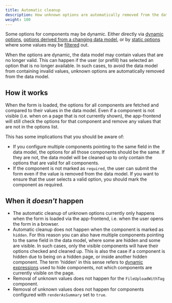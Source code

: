 ```yaml
---
title: Automatic cleanup
description: How unknown options are automatically removed from the data model
weight: 100
---
```


Some options for components may be dynamic. Either directly via [dynamic options](../../sources/dynamic),
[options derived from a changing data model](../../sources/from-data-model), or by [static options](../../sources/static)
where some values may be [filtered](../filtering) out.

When the options are dynamic, the data model may contain values that are no longer valid. This can happen if the user
(or prefill) has selected an option that is no longer available. In such cases, to avoid the data model from containing
invalid values, unknown options are automatically removed from the data model.

## How it works

When the form is loaded, the options for all components are fetched and compared to their values in the data model. Even
if a component is not visible (i.e. when on a page that is not currently shown), the app-frontend will still
check the options for that component and remove any values that are not in the options list.

This has some implications that you should be aware of:
- If you configure multiple components pointing to the same field in the data model, the options for all those components
  should be the same. If they are not, the data model will be cleaned up to only contain the options that are valid for
  all components.
- If the component is not marked as `required`, the user can submit the form even if the value is removed from the data
  model. If you want to ensure that the user selects a valid option, you should mark the component as required.

## When it _doesn't_ happen

- The automatic cleanup of unknown options currently only happens when the form is loaded via the app-frontend,
  i.e. when the user opens the form in a browser.
- Automatic cleanup does not happen when the component is marked as `hidden`. For this reason you can also have
  multiple components pointing to the same field in the data model, where some are hidden and some are visible. In such
  cases, only the visible components will have their options checked and cleaned up. This is also the case if a component
  is hidden due to being on a hidden page, or inside another hidden component. The term 'hidden' in this sense refers to
  [dynamic expressions](../../../dynamics) used to hide components, not which components are currently visible on
  the page.
- Removal of unknown values does not happen for the `FileUploadWithTag` component.
- Removal of unknown values does not happen for components configured with `renderAsSummary` set to `true`.